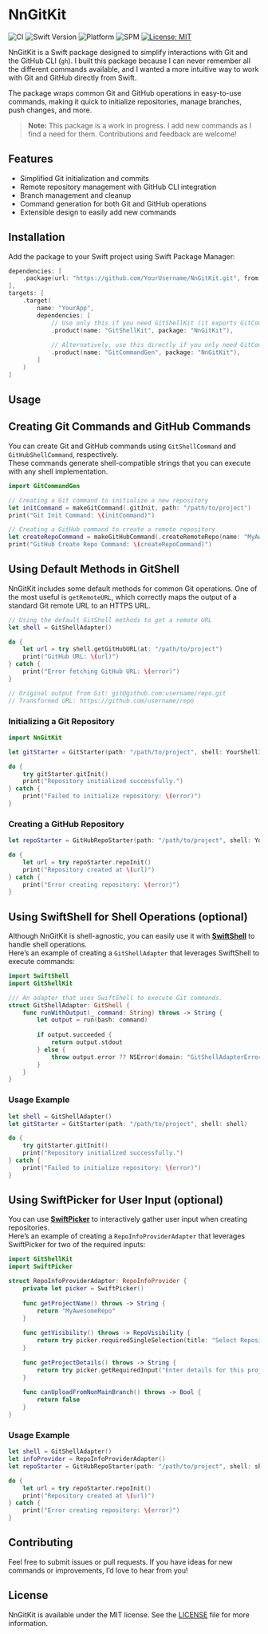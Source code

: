 # NnGitKit

![CI](https://github.com/nikolainobadi/NnGitKit/actions/workflows/ci.yml/badge.svg)
![Swift Version](https://badgen.net/badge/swift/6.0%2B/purple)
![Platform](https://img.shields.io/badge/Platform-macOS-lightgrey)
![SPM](https://img.shields.io/badge/Distribution-SPM%20only-red)
[![License: MIT](https://img.shields.io/badge/License-MIT-blue.svg)](https://opensource.org/licenses/MIT)

NnGitKit is a Swift package designed to simplify interactions with Git and the GitHub CLI (`gh`). I built this package because I can never remember all the different commands available, and I wanted a more intuitive way to work with Git and GitHub directly from Swift.  

The package wraps common Git and GitHub operations in easy-to-use commands, making it quick to initialize repositories, manage branches, push changes, and more.  

> **Note:** This package is a work in progress. I add new commands as I find a need for them. Contributions and feedback are welcome!  

## Features

- Simplified Git initialization and commits  
- Remote repository management with GitHub CLI integration  
- Branch management and cleanup  
- Command generation for both Git and GitHub operations  
- Extensible design to easily add new commands  

## Installation

Add the package to your Swift project using Swift Package Manager:

```swift
dependencies: [
    .package(url: "https://github.com/YourUsername/NnGitKit.git", from: "1.0.0")
],
targets: [
    .target(
        name: "YourApp",
        dependencies: [
            // Use only this if you need GitShellKit (it exports GitCommandGen)
            .product(name: "GitShellKit", package: "NnGitKit"),
            
            // Alternatively, use this directly if you only need GitCommandGen
            .product(name: "GitCommandGen", package: "NnGitKit"),
        ]
    )
]
```

## Usage

## Creating Git Commands and GitHub Commands

You can create Git and GitHub commands using `GitShellCommand` and `GitHubShellCommand`, respectively.  
These commands generate shell-compatible strings that you can execute with any shell implementation.  

```swift
import GitCommandGen

// Creating a Git command to initialize a new repository
let initCommand = makeGitCommand(.gitInit, path: "/path/to/project")
print("Git Init Command: \(initCommand)")

// Creating a GitHub command to create a remote repository
let createRepoCommand = makeGitHubCommand(.createRemoteRepo(name: "MyAwesomeRepo", visibility: "public", details: "An awesome repo"), path: "/path/to/project")
print("GitHub Create Repo Command: \(createRepoCommand)")

```

## Using Default Methods in GitShell

NnGitKit includes some default methods for common Git operations. One of the most useful is `getRemoteURL`, which correctly maps the output of a standard Git remote URL to an HTTPS URL.  

```swift
// Using the default GitShell methods to get a remote URL
let shell = GitShellAdapter()

do {
    let url = try shell.getGitHubURL(at: "/path/to/project")
    print("GitHub URL: \(url)")
} catch {
    print("Error fetching GitHub URL: \(error)")
}

// Original output from Git: git@github.com:username/repo.git
// Transformed URL: https://github.com/username/repo

```

### Initializing a Git Repository

```swift 
import NnGitKit

let gitStarter = GitStarter(path: "/path/to/project", shell: YourShellImplementation())

do {
    try gitStarter.gitInit()
    print("Repository initialized successfully.")
} catch {
    print("Failed to initialize repository: \(error)")
}

```

### Creating a GitHub Repository

```swift
let repoStarter = GitHubRepoStarter(path: "/path/to/project", shell: YourShellImplementation(), infoProvider: YourRepoInfoProvider())

do {
    let url = try repoStarter.repoInit()
    print("Repository created at \(url)")
} catch {
    print("Error creating repository: \(error)")
}
```

## Using SwiftShell for Shell Operations (optional)

Although NnGitKit is shell-agnostic, you can easily use it with **[SwiftShell](https://github.com/kareman/SwiftShell)** to handle shell operations.  
Here’s an example of creating a `GitShellAdapter` that leverages SwiftShell to execute commands:

```swift
import SwiftShell
import GitShellKit

/// An adapter that uses SwiftShell to execute Git commands.
struct GitShellAdapter: GitShell {
    func runWithOutput(_ command: String) throws -> String {
        let output = run(bash: command)
        
        if output.succeeded {
            return output.stdout
        } else {
            throw output.error ?? NSError(domain: "GitShellAdapterError", code: 1, userInfo: nil)
        }
    }
}
```

### Usage Example

```swift
let shell = GitShellAdapter()
let gitStarter = GitStarter(path: "/path/to/project", shell: shell)

do {
    try gitStarter.gitInit()
    print("Repository initialized successfully.")
} catch {
    print("Failed to initialize repository: \(error)")
}
```

## Using SwiftPicker for User Input (optional)

You can use **[SwiftPicker](https://github.com/nikolainobadi/SwiftPicker)** to interactively gather user input when creating repositories.  
Here’s an example of creating a `RepoInfoProviderAdapter` that leverages SwiftPicker for two of the required inputs:

```swift
import GitShellKit
import SwiftPicker

struct RepoInfoProviderAdapter: RepoInfoProvider {
    private let picker = SwiftPicker()
    
    func getProjectName() throws -> String {
        return "MyAwesomeRepo"
    }
    
    func getVisibility() throws -> RepoVisibility {
        return try picker.requiredSingleSelection(title: "Select Repository Visibility", options: RepoVisibility.allCases)
    }
    
    func getProjectDetails() throws -> String {
        return try picker.getRequiredInput("Enter details for this project")
    }
    
    func canUploadFromNonMainBranch() throws -> Bool {
        return false
    }
}
```

### Usage Example

```swift
let shell = GitShellAdapter()
let infoProvider = RepoInfoProviderAdapter()
let repoStarter = GitHubRepoStarter(path: "/path/to/project", shell: shell, infoProvider: infoProvider)

do {
    let url = try repoStarter.repoInit()
    print("Repository created at \(url)")
} catch {
    print("Error creating repository: \(error)")
}
```

## Contributing

Feel free to submit issues or pull requests. If you have ideas for new commands or improvements, I’d love to hear from you!

## License

NnGitKit is available under the MIT license. See the [LICENSE](LICENSE) file for more information.
